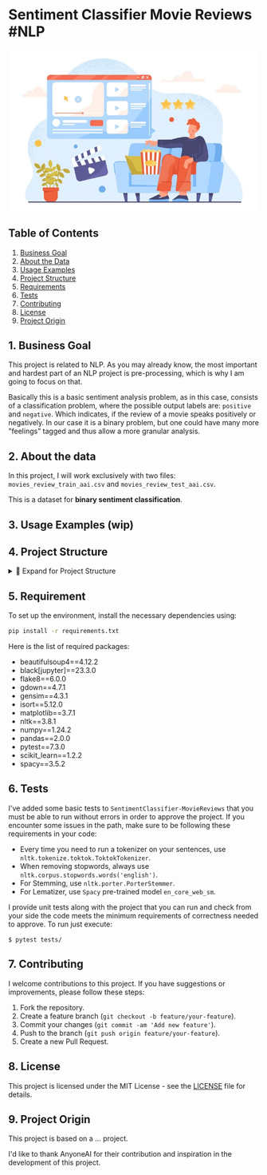 # Sentiment Classifier Movie Reviews #NLP

![image](https://github.com/Dotto-Luis/Projects/blob/main/Communication_Services/SentimentClassifier-MovieReviews/images/Cover.png)


## Table of Contents

1. [Business Goal](#business-goal)
2. [About the Data](#about-the-data)
3. [Usage Examples](#usage-examples)
4. [Project Structure](#project-structure)
5. [Requirements](#requirements)
6. [Tests](#tests)
7. [Contributing](#contributing)
8. [License](#license)
9. [Project Origin](#project-origin)

## 1. Business Goal

This project is related to NLP. As you may already know, the most important and hardest part of an NLP project is pre-processing, which is why I am going to focus on that.

Basically this is a basic sentiment analysis problem, as in this case, consists of a classification problem, where the possible output labels are: `positive` and `negative`. Which indicates, if the review of a movie speaks positively or negatively. In our case it is a binary problem, but one could have many more "feelings" tagged and thus allow a more granular analysis.

## 2. About the data

In this project, I will work exclusively with two files: `movies_review_train_aai.csv` and `movies_review_test_aai.csv`.


This is a dataset for **binary sentiment classification**.

## 3. Usage Examples (wip)

## 4. Project Structure
<details>
  <summary>📂 Expand for Project Structure</summary>

  Here's a detailed overview of the project structure and each module inside:

```console
├── datasets
│   ├── movies_review_train_aai.csv
│   └── movies_review_test_aai.csv
├── images
│   └── Cover.png
├── src
│   ├── __init__.py
│   ├── config.py
│   ├── extract.py
│   ├── load.py
│   ├── plots.py
│   └── transform.py
└── test
│   ├── __init__.py
│   ├── query_results/
│   ├── test_extract.py
│   └── test_transform.py
├── Assigment.md
├── SentimentClassifier-MovieReviews.ipynb
├── Readme.md
└── Requirements.txt
```
</details>

## 5. Requirement
To set up the environment, install the necessary dependencies using:

``` bash
pip install -r requirements.txt
```

Here is the list of required packages:

- beautifulsoup4==4.12.2
- black[jupyter]==23.3.0
- flake8==6.0.0
- gdown==4.7.1
- gensim==4.3.1
- isort==5.12.0
- matplotlib==3.7.1
- nltk==3.8.1
- numpy==1.24.2
- pandas==2.0.0
- pytest==7.3.0
- scikit_learn==1.2.2
- spacy==3.5.2


## 6. Tests

I've added some basic tests to `SentimentClassifier-MovieReviews` that you must be able to run without errors in order to approve the project. If you encounter some issues in the path, make sure to be following these requirements in your code:

- Every time you need to run a tokenizer on your sentences, use `nltk.tokenize.toktok.ToktokTokenizer`.
- When removing stopwords, always use `nltk.corpus.stopwords.words('english')`.
- For Stemming, use `nltk.porter.PorterStemmer`.
- For Lematizer, use `Spacy` pre-trained model `en_core_web_sm`.

I provide unit tests along with the project that you can run and check from your side the code meets the minimum requirements of correctness needed to approve. To run just execute:

```console
$ pytest tests/
```

## 7. Contributing

I welcome contributions to this project. If you have suggestions or improvements, please follow these steps:

1. Fork the repository.
2. Create a feature branch (`git checkout -b feature/your-feature`).
3. Commit your changes (`git commit -am 'Add new feature'`).
4. Push to the branch (`git push origin feature/your-feature`).
5. Create a new Pull Request.


## 8. License

This project is licensed under the MIT License - see the [LICENSE](LICENSE) file for details.

## 9. Project Origin

This project is based on a ... project.

I'd like to thank AnyoneAI for their contribution and inspiration in the development of this project.